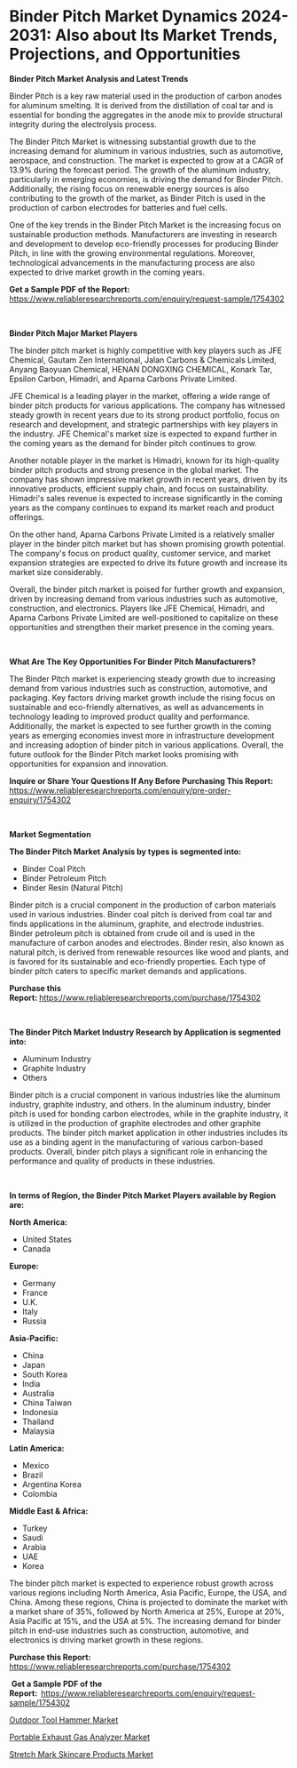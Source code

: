 <p><h1>Binder Pitch Market Dynamics 2024-2031: Also about Its Market Trends, Projections, and Opportunities</h1></p><p><strong>Binder Pitch Market Analysis and Latest Trends</strong></p>
<p><p>Binder Pitch is a key raw material used in the production of carbon anodes for aluminum smelting. It is derived from the distillation of coal tar and is essential for bonding the aggregates in the anode mix to provide structural integrity during the electrolysis process. </p><p>The Binder Pitch Market is witnessing substantial growth due to the increasing demand for aluminum in various industries, such as automotive, aerospace, and construction. The market is expected to grow at a CAGR of 13.9% during the forecast period. The growth of the aluminum industry, particularly in emerging economies, is driving the demand for Binder Pitch. Additionally, the rising focus on renewable energy sources is also contributing to the growth of the market, as Binder Pitch is used in the production of carbon electrodes for batteries and fuel cells.</p><p>One of the key trends in the Binder Pitch Market is the increasing focus on sustainable production methods. Manufacturers are investing in research and development to develop eco-friendly processes for producing Binder Pitch, in line with the growing environmental regulations. Moreover, technological advancements in the manufacturing process are also expected to drive market growth in the coming years.</p></p>
<p><strong>Get a Sample PDF of the Report:&nbsp;</strong> <a href="https://www.reliableresearchreports.com/enquiry/request-sample/1754302">https://www.reliableresearchreports.com/enquiry/request-sample/1754302</a></p>
<p>&nbsp;</p>
<p><strong>Binder Pitch Major Market Players</strong></p>
<p><p>The binder pitch market is highly competitive with key players such as JFE Chemical, Gautam Zen International, Jalan Carbons & Chemicals Limited, Anyang Baoyuan Chemical, HENAN DONGXING CHEMICAL, Konark Tar, Epsilon Carbon, Himadri, and Aparna Carbons Private Limited.</p><p>JFE Chemical is a leading player in the market, offering a wide range of binder pitch products for various applications. The company has witnessed steady growth in recent years due to its strong product portfolio, focus on research and development, and strategic partnerships with key players in the industry. JFE Chemical's market size is expected to expand further in the coming years as the demand for binder pitch continues to grow.</p><p>Another notable player in the market is Himadri, known for its high-quality binder pitch products and strong presence in the global market. The company has shown impressive market growth in recent years, driven by its innovative products, efficient supply chain, and focus on sustainability. Himadri's sales revenue is expected to increase significantly in the coming years as the company continues to expand its market reach and product offerings.</p><p>On the other hand, Aparna Carbons Private Limited is a relatively smaller player in the binder pitch market but has shown promising growth potential. The company's focus on product quality, customer service, and market expansion strategies are expected to drive its future growth and increase its market size considerably.</p><p>Overall, the binder pitch market is poised for further growth and expansion, driven by increasing demand from various industries such as automotive, construction, and electronics. Players like JFE Chemical, Himadri, and Aparna Carbons Private Limited are well-positioned to capitalize on these opportunities and strengthen their market presence in the coming years.</p></p>
<p>&nbsp;</p>
<p><strong>What Are The Key Opportunities For Binder Pitch Manufacturers?</strong></p>
<p><p>The Binder Pitch market is experiencing steady growth due to increasing demand from various industries such as construction, automotive, and packaging. Key factors driving market growth include the rising focus on sustainable and eco-friendly alternatives, as well as advancements in technology leading to improved product quality and performance. Additionally, the market is expected to see further growth in the coming years as emerging economies invest more in infrastructure development and increasing adoption of binder pitch in various applications. Overall, the future outlook for the Binder Pitch market looks promising with opportunities for expansion and innovation.</p></p>
<p><strong>Inquire or Share Your Questions If Any Before Purchasing This Report:</strong> <a href="https://www.reliableresearchreports.com/enquiry/pre-order-enquiry/1754302">https://www.reliableresearchreports.com/enquiry/pre-order-enquiry/1754302</a></p>
<p>&nbsp;</p>
<p><strong>Market Segmentation</strong></p>
<p><strong>The Binder Pitch Market Analysis by types is segmented into:</strong></p>
<p><ul><li>Binder Coal Pitch</li><li>Binder Petroleum Pitch</li><li>Binder Resin (Natural Pitch)</li></ul></p>
<p><p>Binder pitch is a crucial component in the production of carbon materials used in various industries. Binder coal pitch is derived from coal tar and finds applications in the aluminum, graphite, and electrode industries. Binder petroleum pitch is obtained from crude oil and is used in the manufacture of carbon anodes and electrodes. Binder resin, also known as natural pitch, is derived from renewable resources like wood and plants, and is favored for its sustainable and eco-friendly properties. Each type of binder pitch caters to specific market demands and applications.</p></p>
<p><strong>Purchase this Report:&nbsp;</strong><a href="https://www.reliableresearchreports.com/purchase/1754302">https://www.reliableresearchreports.com/purchase/1754302</a></p>
<p>&nbsp;</p>
<p><strong>The Binder Pitch Market Industry Research by Application is segmented into:</strong></p>
<p><ul><li>Aluminum Industry</li><li>Graphite Industry</li><li>Others</li></ul></p>
<p><p>Binder pitch is a crucial component in various industries like the aluminum industry, graphite industry, and others. In the aluminum industry, binder pitch is used for bonding carbon electrodes, while in the graphite industry, it is utilized in the production of graphite electrodes and other graphite products. The binder pitch market application in other industries includes its use as a binding agent in the manufacturing of various carbon-based products. Overall, binder pitch plays a significant role in enhancing the performance and quality of products in these industries.</p></p>
<p>&nbsp;</p>
<p><strong>In terms of Region, the Binder Pitch Market Players available by Region are:</strong></p>
<p>
    <p> <strong> North America: </strong>
        <ul>
            <li>United States</li>
            <li>Canada</li>
        </ul>
        </p> 
    <p> <strong> Europe: </strong>
        <ul>
            <li>Germany</li>
            <li>France</li>
            <li>U.K.</li>
            <li>Italy</li>
            <li>Russia</li>
        </ul>
        </p> 
    <p> <strong> Asia-Pacific: </strong>
        <ul>
            <li>China</li>
            <li>Japan</li>
            <li>South Korea</li>
            <li>India</li>
            <li>Australia</li>
            <li>China Taiwan</li>
            <li>Indonesia</li>
            <li>Thailand</li>
            <li>Malaysia</li>
        </ul>
        </p> 
    <p> <strong> Latin America: </strong>
        <ul>
            <li>Mexico</li>
            <li>Brazil</li>
            <li>Argentina Korea</li>
            <li>Colombia</li>
        </ul>
        </p> 
    <p> <strong> Middle East & Africa: </strong>
        <ul>
            <li>Turkey</li>
            <li>Saudi</li>
            <li>Arabia</li>
            <li>UAE</li>
            <li>Korea</li>
        </ul>
    </p>
    </p>
<p><p>The binder pitch market is expected to experience robust growth across various regions including North America, Asia Pacific, Europe, the USA, and China. Among these regions, China is projected to dominate the market with a market share of 35%, followed by North America at 25%, Europe at 20%, Asia Pacific at 15%, and the USA at 5%. The increasing demand for binder pitch in end-use industries such as construction, automotive, and electronics is driving market growth in these regions.</p></p>
<p><strong>Purchase this Report: </strong><a href="https://www.reliableresearchreports.com/purchase/1754302">https://www.reliableresearchreports.com/purchase/1754302</a></p>
<p>&nbsp;<strong>Get a Sample PDF of the Report:&nbsp;&nbsp;</strong><a href="https://www.reliableresearchreports.com/enquiry/request-sample/1754302">https://www.reliableresearchreports.com/enquiry/request-sample/1754302</a></p>
<p><strong></strong></p>
<p><p><a href="https://view.publitas.com/reportprime-1/outdoor-tool-hammer-market-offer-valuable-insights-into-market-size-market-share-market-trends-and-projections-spanning-from-2023-to-2030/">Outdoor Tool Hammer Market</a></p><p><a href="https://view.publitas.com/reportprime-1/portable-exhaust-gas-analyzer-market-offers-provide-insightful-data-for-the-time-period-from-2023-to-2030-and-also-provide-analysis-based-on-application-type-and-region/">Portable Exhaust Gas Analyzer Market</a></p><p><a href="https://view.publitas.com/reportprime-1/stretch-mark-skincare-products-market-growth-market-trends-covid-19-impact-and-forecasts-for-period-from-2023-2030/">Stretch Mark Skincare Products Market</a></p></p>
